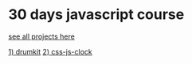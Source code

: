 # 30 days javascript course

[see all projects here](https://nimishawilson.github.io/thirty-days-of-js/)

[1) drumkit](https://nimishawilson.github.io/thirty-days-of-js/drum-kit/index.html)
[2) css-js-clock](https://nimishawilson.github.io/thirty-days-of-js/css-js-clock/index.html)

